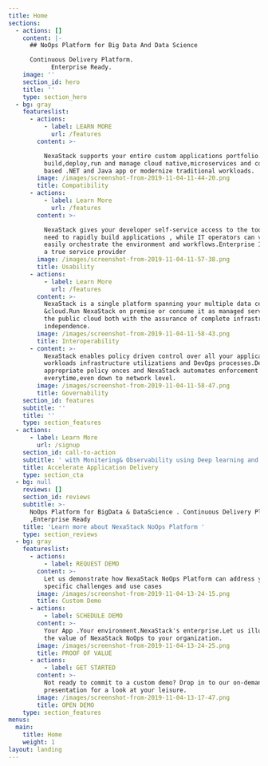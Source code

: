 ```yaml
---
title: Home
sections:
  - actions: []
    content: |-
      ## NoOps Platform for Big Data And Data Science

      Continuous Delivery Platform.
            Enterprise Ready.
    image: ''
    section_id: hero
    title: ''
    type: section_hero
  - bg: gray
    featureslist:
      - actions:
          - label: LEARN MORE
            url: /features
        content: >-

          NexaStack supports your entire custom applications portfolio.Rapidly
          build,deploy,run and manage cloud native,microservices and container
          based .NET and Java app or modernize traditional workloads.
        image: /images/screenshot-from-2019-11-04-11-44-20.png
        title: Compatibility
      - actions:
          - label: Learn More
            url: /features
        content: >-

          NexaStack gives your developer self-service access to the tools they
          need to rapidly build applications , while IT operators can very
          easily orchestrate the environment and workflows.Enterprise IT becomes
          a true service provider
        image: /images/screenshot-from-2019-11-04-11-57-38.png
        title: Usability
      - actions:
          - label: Learn More
            url: /features
        content: >-
          NexaStack is a single platform spanning your multiple data centers
          &cloud.Run NexaStack on premise or consume it as managed service on
          the public cloud both with the assurance of complete infrastructure
          independence.
        image: /images/screenshot-from-2019-11-04-11-58-43.png
        title: Interoperability
      - content: >-
          NexaStack enables policy driven control over all your application
          workloads infrastructure utilizations and DevOps processes.Define the
          appropriate policy onces and NexaStack automates enforcement
          everytime,even down to network level.
        image: /images/screenshot-from-2019-11-04-11-58-47.png
        title: Governability
    section_id: features
    subtitle: ''
    title: ''
    type: section_features
  - actions:
      - label: Learn More
        url: /signup
    section_id: call-to-action
    subtitle: ' with Monitering& Observability using Deep learning and AI'
    title: Accelerate Application Delivery
    type: section_cta
  - bg: null
    reviews: []
    section_id: reviews
    subtitle: >-
      NoOps Platform for BigData & DataScience . Continuous Delivery Platform
      ,Enterprise Ready
    title: 'Learn more about NexaStack NoOps Platform '
    type: section_reviews
  - bg: gray
    featureslist:
      - actions:
          - label: REQUEST DEMO
        content: >-
          Let us demonstrate how NexaStack NoOps Platform can address your
          specific challenges and use cases
        image: /images/screenshot-from-2019-11-04-13-24-15.png
        title: Custom Demo
      - actions:
          - label: SCHEDULE DEMO
        content: >-
          Your App .Your environment.NexaStack's enterprise.Let us illustrate
          the value of NexaStack NoOps to your organization.
        image: /images/screenshot-from-2019-11-04-13-24-25.png
        title: PROOF OF VALUE
      - actions:
          - label: GET STARTED
        content: >-
          Not ready to commit to a custom demo? Drop in to our on-demand
          presentation for a look at your leisure.
        image: /images/screenshot-from-2019-11-04-13-17-47.png
        title: OPEN DEMO
    type: section_features
menus:
  main:
    title: Home
    weight: 1
layout: landing
---
```


